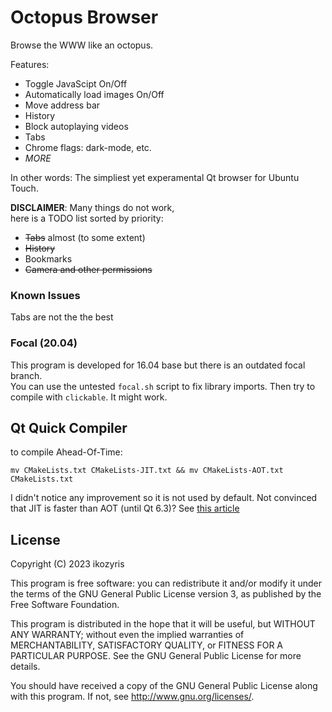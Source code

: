 # Octopus Browser

Browse the WWW like an octopus.

Features:
- Toggle JavaScipt On/Off
- Automatically load images On/Off
- Move address bar
- History
- Block autoplaying videos
- Tabs
- Chrome flags: dark-mode, etc.
- _MORE_

In other words: The simpliest yet experamental Qt browser for Ubuntu Touch.

**DISCLAIMER**: Many things do not work, <br>here is a TODO list sorted by priority:
- ~~Tabs~~ almost (to some extent)
- ~~History~~ 
- Bookmarks
- ~~Camera and other permissions~~

### Known Issues
Tabs are not the the best

### Focal (20.04)
This program is developed for 16.04 base but there is an outdated focal branch.<br>
You can use the untested `focal.sh` script to fix library imports. Then try to compile with `clickable`. It might work.

## Qt Quick Compiler
to compile Ahead-Of-Time:
```
mv CMakeLists.txt CMakeLists-JIT.txt && mv CMakeLists-AOT.txt CMakeLists.txt
```
I didn't notice any improvement so it is not used by default.
Not convinced that JIT is faster than AOT (until Qt 6.3)? See [this article](https://www.qt.io/blog/the-new-qtquick-compiler-technology)
## License

Copyright (C) 2023  ikozyris

This program is free software: you can redistribute it and/or modify it under the terms of the GNU General Public License version 3, as published
by the Free Software Foundation.

This program is distributed in the hope that it will be useful, but WITHOUT ANY WARRANTY; without even the implied warranties of MERCHANTABILITY, SATISFACTORY QUALITY, or FITNESS FOR A PARTICULAR PURPOSE.  See the GNU General Public License for more details.

You should have received a copy of the GNU General Public License along with this program.  If not, see <http://www.gnu.org/licenses/>.
